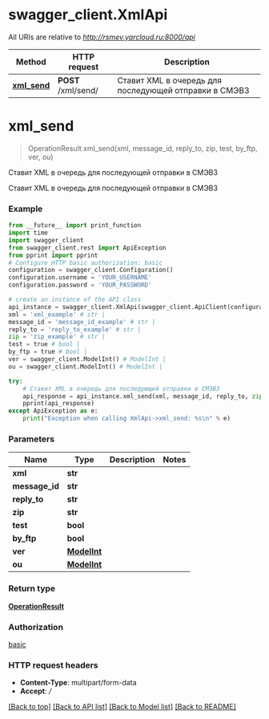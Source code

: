 # swagger_client.XmlApi

All URIs are relative to *http://rsmev.yarcloud.ru:8000/api*

Method | HTTP request | Description
------------- | ------------- | -------------
[**xml_send**](XmlApi.md#xml_send) | **POST** /xml/send/ | Ставит XML в очередь для последующей отправки в СМЭВ3

# **xml_send**
> OperationResult xml_send(xml, message_id, reply_to, zip, test, by_ftp, ver, ou)

Ставит XML в очередь для последующей отправки в СМЭВ3

Ставит XML в очередь для последующей отправки в СМЭВ3

### Example
```python
from __future__ import print_function
import time
import swagger_client
from swagger_client.rest import ApiException
from pprint import pprint
# Configure HTTP basic authorization: basic
configuration = swagger_client.Configuration()
configuration.username = 'YOUR_USERNAME'
configuration.password = 'YOUR_PASSWORD'

# create an instance of the API class
api_instance = swagger_client.XmlApi(swagger_client.ApiClient(configuration))
xml = 'xml_example' # str | 
message_id = 'message_id_example' # str | 
reply_to = 'reply_to_example' # str | 
zip = 'zip_example' # str | 
test = true # bool | 
by_ftp = true # bool | 
ver = swagger_client.ModelInt() # ModelInt | 
ou = swagger_client.ModelInt() # ModelInt | 

try:
    # Ставит XML в очередь для последующей отправки в СМЭВ3
    api_response = api_instance.xml_send(xml, message_id, reply_to, zip, test, by_ftp, ver, ou)
    pprint(api_response)
except ApiException as e:
    print("Exception when calling XmlApi->xml_send: %s\n" % e)
```

### Parameters

Name | Type | Description  | Notes
------------- | ------------- | ------------- | -------------
 **xml** | **str**|  | 
 **message_id** | **str**|  | 
 **reply_to** | **str**|  | 
 **zip** | **str**|  | 
 **test** | **bool**|  | 
 **by_ftp** | **bool**|  | 
 **ver** | [**ModelInt**](.md)|  | 
 **ou** | [**ModelInt**](.md)|  | 

### Return type

[**OperationResult**](OperationResult.md)

### Authorization

[basic](../README.md#basic)

### HTTP request headers

 - **Content-Type**: multipart/form-data
 - **Accept**: */*

[[Back to top]](#) [[Back to API list]](../README.md#documentation-for-api-endpoints) [[Back to Model list]](../README.md#documentation-for-models) [[Back to README]](../README.md)

